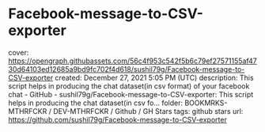 # Facebook-message-to-CSV-exporter

cover: https://opengraph.githubassets.com/56c4f953c542f5b6c79ef27571155af4730d64103ed12685a9bd9fc702f4d618/sushil79g/Facebook-message-to-CSV-exporter
created: December 27, 2021 5:05 PM (UTC)
description: This script helps in producing the chat dataset(in csv format) of your facebook chat - GitHub - sushil79g/Facebook-message-to-CSV-exporter: This script helps in producing the chat dataset(in csv fo...
folder: BOOKMRKS-MTHRFCKR / DEV-MTHRFCKR / Github / GH Stars
tags: github stars
url: https://github.com/sushil79g/Facebook-message-to-CSV-exporter